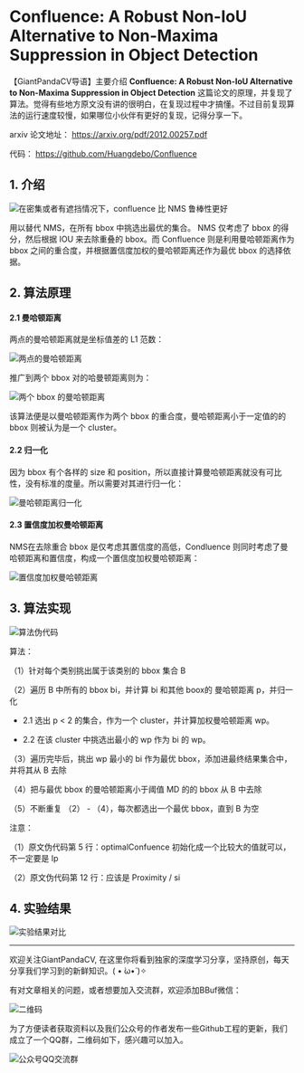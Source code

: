 #  Confluence: A Robust Non-IoU Alternative to Non-Maxima Suppression in Object Detection 

【GiantPandaCV导语】主要介绍 **Confluence: A Robust Non-IoU Alternative to Non-Maxima Suppression in Object Detection** 这篇论文的原理，并复现了算法。觉得有些地方原文没有讲的很明白，在复现过程中才搞懂。不过目前复现算法的运行速度较慢，如果哪位小伙伴有更好的复现，记得分享一下。

arxiv 论文地址：
https://arxiv.org/pdf/2012.00257.pdf

代码： https://github.com/Huangdebo/Confluence

## 1. 介绍

![在密集或者有遮挡情况下，confluence 比 NMS 鲁棒性更好](https://img-blog.csdnimg.cn/20210121214525801.png?x-oss-process=image/watermark,type_ZmFuZ3poZW5naGVpdGk,shadow_10,text_aHR0cHM6Ly9ibG9nLmNzZG4ubmV0L3dlaXhpbl80MzEyNDE1Nw==,size_16,color_FFFFFF,t_70#pic_center)


用以替代 NMS，在所有 bbox 中挑选出最优的集合。 NMS 仅考虑了 bbox 的得分，然后根据 IOU 来去除重叠的 bbox。而 Confluence 则是利用曼哈顿距离作为 bbox 之间的重合度，并根据置信度加权的曼哈顿距离还作为最优 bbox 的选择依据。

## 2. 算法原理

#### 2.1 曼哈顿距离

两点的曼哈顿距离就是坐标值差的 L1 范数：

![两点的曼哈顿距离](https://img-blog.csdnimg.cn/20210121214551638.png#pic_center)


推广到两个 bbox 对的哈曼顿距离则为：

![两个 bbox 的曼哈顿距离](https://img-blog.csdnimg.cn/20210121214608498.png#pic_center)


该算法便是以曼哈顿距离作为两个 bbox 的重合度，曼哈顿距离小于一定值的的 bbox 则被认为是一个 cluster。

#### 2.2 归一化

因为 bbox 有个各样的 size 和 position，所以直接计算曼哈顿距离就没有可比性，没有标准的度量。所以需要对其进行归一化：

![曼哈顿距离归一化](https://img-blog.csdnimg.cn/20210121214623891.png#pic_center)


#### 2.3 置信度加权曼哈顿距离

NMS在去除重合 bbox 是仅考虑其置信度的高低，Condluence 则同时考虑了曼哈顿距离和置信度，构成一个置信度加权曼哈顿距离：

![置信度加权曼哈顿距离](https://img-blog.csdnimg.cn/2021012121464088.png#pic_center)


## 3. 算法实现

![算法伪代码](https://img-blog.csdnimg.cn/20210121214700827.png?x-oss-process=image/watermark,type_ZmFuZ3poZW5naGVpdGk,shadow_10,text_aHR0cHM6Ly9ibG9nLmNzZG4ubmV0L3dlaXhpbl80MzEyNDE1Nw==,size_16,color_FFFFFF,t_70#pic_center)


算法：

（1）针对每个类别挑出属于该类别的 bbox 集合 B

（2）遍历 B 中所有的 bbox bi，并计算 bi 和其他 boox的 曼哈顿距离 p，并归一化

- 2.1 选出 p < 2 的集合，作为一个 cluster，并计算加权曼哈顿距离 wp。 
  
- 2.2 在该 cluster 中挑选出最小的 wp 作为 bi 的 wp。 

（3）遍历完毕后，挑出 wp 最小的 bi 作为最优 bbox，添加进最终结果集合中，并将其从 B 去除

（4）把与最优 bbox 的曼哈顿距离小于阈值 MD 的的 bbox 从 B 中去除

（5）不断重复 （2） - （4），每次都选出一个最优 bbox，直到 B 为空

注意： 

（1）原文伪代码第 5 行：optimalConfuence 初始化成一个比较大的值就可以，不一定要是 Ip

（2）原文伪代码第 12 行：应该是 Proximity / si


## 4. 实验结果

![实验结果对比](https://img-blog.csdnimg.cn/20210121214725547.png?x-oss-process=image/watermark,type_ZmFuZ3poZW5naGVpdGk,shadow_10,text_aHR0cHM6Ly9ibG9nLmNzZG4ubmV0L3dlaXhpbl80MzEyNDE1Nw==,size_16,color_FFFFFF,t_70#pic_center)


-----------------------------------------------------------------------------------------------
欢迎关注GiantPandaCV, 在这里你将看到独家的深度学习分享，坚持原创，每天分享我们学习到的新鲜知识。( • ̀ω•́ )✧

有对文章相关的问题，或者想要加入交流群，欢迎添加BBuf微信：

![二维码](https://img-blog.csdnimg.cn/20200110234905879.png?x-oss-process=image/watermark,type_ZmFuZ3poZW5naGVpdGk,shadow_10,text_aHR0cHM6Ly9ibG9nLmNzZG4ubmV0L2p1c3Rfc29ydA==,size_16,color_FFFFFF,t_70)

为了方便读者获取资料以及我们公众号的作者发布一些Github工程的更新，我们成立了一个QQ群，二维码如下，感兴趣可以加入。

![公众号QQ交流群](https://img-blog.csdnimg.cn/20200517190745584.png#pic_center)




